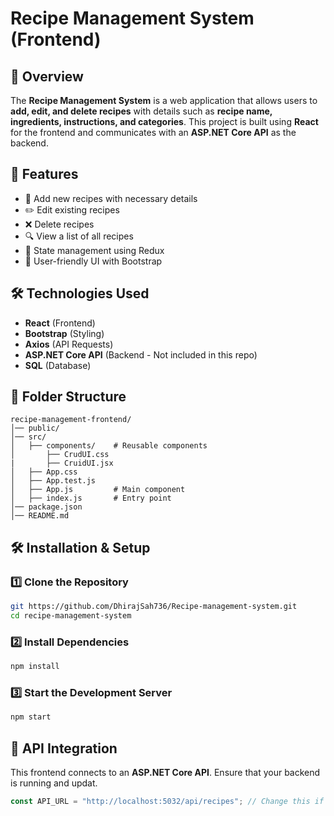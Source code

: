 # Recipe Management System (Frontend)


## 📌 Overview
The **Recipe Management System** is a web application that allows users to **add, edit, and delete recipes** with details such as **recipe name, ingredients, instructions, and categories**. This project is built using **React** for the frontend and communicates with an **ASP.NET Core API** as the backend.

## 🚀 Features
- 📌 Add new recipes with necessary details
- ✏️ Edit existing recipes
- ❌ Delete recipes
- 🔍 View a list of all recipes
- 🔄 State management using Redux
- 🎨 User-friendly UI with Bootstrap

## 🛠️ Technologies Used
- **React** (Frontend)
- **Bootstrap** (Styling)
- **Axios** (API Requests)
- **ASP.NET Core API** (Backend - Not included in this repo)
- **SQL** (Database)

## 📂 Folder Structure
```
recipe-management-frontend/
│── public/
│── src/
│   ├── components/    # Reusable components
│       ├── CrudUI.css
|       ├── CruidUI.jsx  
│   ├── App.css
│   ├── App.test.js        
│   ├── App.js         # Main component
│   ├── index.js       # Entry point
│── package.json
│── README.md
```

## 🛠️ Installation & Setup
### 1️⃣ Clone the Repository
```sh
git https://github.com/DhirajSah736/Recipe-management-system.git
cd recipe-management-system
```
### 2️⃣ Install Dependencies
```sh
npm install
```
### 3️⃣ Start the Development Server
```sh
npm start
```

## 🔗 API Integration
This frontend connects to an **ASP.NET Core API**. Ensure that your backend is running and updat.
```js
const API_URL = "http://localhost:5032/api/recipes"; // Change this if necessary
```